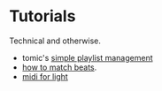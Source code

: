 # Tutorials

Technical and otherwise.

  - tomic's [simple playlist management](simple%20playlist%20management)
  - [how to match beats](how%20to%20match%20beats). 
  - [midi for light](midi%20for%20light)
